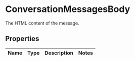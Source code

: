 

# ConversationMessagesBody

The HTML content of the message.

## Properties

| Name | Type | Description | Notes |
|------------ | ------------- | ------------- | -------------|



